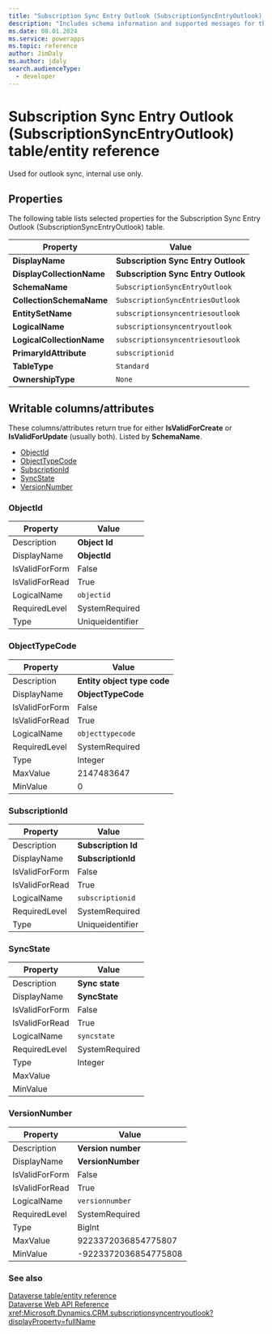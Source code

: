 ```yaml
---
title: "Subscription Sync Entry Outlook (SubscriptionSyncEntryOutlook) table/entity reference (Microsoft Dataverse)"
description: "Includes schema information and supported messages for the Subscription Sync Entry Outlook (SubscriptionSyncEntryOutlook) table/entity with Microsoft Dataverse."
ms.date: 08.01.2024
ms.service: powerapps
ms.topic: reference
author: JimDaly
ms.author: jdaly
search.audienceType: 
  - developer
---
```


# Subscription Sync Entry Outlook (SubscriptionSyncEntryOutlook) table/entity reference

Used for outlook sync, internal use only.

## Properties

The following table lists selected properties for the Subscription Sync Entry Outlook (SubscriptionSyncEntryOutlook) table.

|Property|Value|
| --- | --- |
| **DisplayName** | **Subscription Sync Entry Outlook** |
| **DisplayCollectionName** | **Subscription Sync Entry Outlook** |
| **SchemaName** | `SubscriptionSyncEntryOutlook` |
| **CollectionSchemaName** | `SubscriptionSyncEntriesOutlook` |
| **EntitySetName** | `subscriptionsyncentriesoutlook`|
| **LogicalName** | `subscriptionsyncentryoutlook` |
| **LogicalCollectionName** | `subscriptionsyncentriesoutlook` |
| **PrimaryIdAttribute** | `subscriptionid` |
| **TableType** | `Standard` |
| **OwnershipType** | `None` |

## Writable columns/attributes

These columns/attributes return true for either **IsValidForCreate** or **IsValidForUpdate** (usually both). Listed by **SchemaName**.

- [ObjectId](#BKMK_ObjectId)
- [ObjectTypeCode](#BKMK_ObjectTypeCode)
- [SubscriptionId](#BKMK_SubscriptionId)
- [SyncState](#BKMK_SyncState)
- [VersionNumber](#BKMK_VersionNumber)

### <a name="BKMK_ObjectId"></a> ObjectId

|Property|Value|
|---|---|
|Description|**Object Id**|
|DisplayName|**ObjectId**|
|IsValidForForm|False|
|IsValidForRead|True|
|LogicalName|`objectid`|
|RequiredLevel|SystemRequired|
|Type|Uniqueidentifier|

### <a name="BKMK_ObjectTypeCode"></a> ObjectTypeCode

|Property|Value|
|---|---|
|Description|**Entity object type code**|
|DisplayName|**ObjectTypeCode**|
|IsValidForForm|False|
|IsValidForRead|True|
|LogicalName|`objecttypecode`|
|RequiredLevel|SystemRequired|
|Type|Integer|
|MaxValue|2147483647|
|MinValue|0|

### <a name="BKMK_SubscriptionId"></a> SubscriptionId

|Property|Value|
|---|---|
|Description|**Subscription Id**|
|DisplayName|**SubscriptionId**|
|IsValidForForm|False|
|IsValidForRead|True|
|LogicalName|`subscriptionid`|
|RequiredLevel|SystemRequired|
|Type|Uniqueidentifier|

### <a name="BKMK_SyncState"></a> SyncState

|Property|Value|
|---|---|
|Description|**Sync state**|
|DisplayName|**SyncState**|
|IsValidForForm|False|
|IsValidForRead|True|
|LogicalName|`syncstate`|
|RequiredLevel|SystemRequired|
|Type|Integer|
|MaxValue||
|MinValue||

### <a name="BKMK_VersionNumber"></a> VersionNumber

|Property|Value|
|---|---|
|Description|**Version number**|
|DisplayName|**VersionNumber**|
|IsValidForForm|False|
|IsValidForRead|True|
|LogicalName|`versionnumber`|
|RequiredLevel|SystemRequired|
|Type|BigInt|
|MaxValue|9223372036854775807|
|MinValue|-9223372036854775808|




### See also

[Dataverse table/entity reference](../about-entity-reference.md)  
[Dataverse Web API Reference](/power-apps/developer/data-platform/webapi/reference/about)   
<xref:Microsoft.Dynamics.CRM.subscriptionsyncentryoutlook?displayProperty=fullName>
